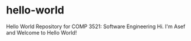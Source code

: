 # hello-world
Hello World Repository for COMP 3521: Software Engineering
Hi. I'm Asef and Welcome to Hello World!
